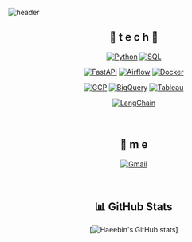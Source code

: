 ![header](https://capsule-render.vercel.app/api?type=waving&color=gradient&height=300&section=header&text=Haebin's%20Lab🚀&fontSize=70)

<div align=center>

## 🌹 t e c h 🌹


[![Python](https://img.shields.io/badge/Python-3776AB?style=flat-square&logo=Python&logoColor=white)](https://github.com/haebin-dev) 
[![SQL](https://img.shields.io/badge/SQL-4479A1?style=flat-square&logo=MySQL&logoColor=white)](https://github.com/haebin-dev)

[![FastAPI](https://img.shields.io/badge/FastAPI-009688?style=flat-square&logo=FastAPI&logoColor=white)](https://github.com/haebin-dev)
[![Airflow](https://img.shields.io/badge/Airflow-017CEE?style=flat-square&logo=Apache%20Airflow&logoColor=white)](https://github.com/haebin-dev)
[![Docker](https://img.shields.io/badge/Docker-2496ED?style=flat-square&logo=Docker&logoColor=white)](https://github.com/haebin-dev)

[![GCP](https://img.shields.io/badge/GCP-4285F4?style=flat-square&logo=Google%20Cloud&logoColor=white)](https://github.com/haebin-dev)
[![BigQuery](https://img.shields.io/badge/BigQuery-669DF6?style=flat-square&logo=Google%20Cloud&logoColor=white)](https://github.com/haebin-dev)
[![Tableau](https://img.shields.io/badge/Tableau-E97627?style=flat-square&logo=Tableau&logoColor=white)](https://github.com/haebin-dev)

[![LangChain](https://img.shields.io/badge/LangChain-000000?style=flat-square&logo=LangChain&logoColor=white)](https://github.com/haebin-dev)
<br><br><br>

## 💫 m e 
[![Gmail](https://img.shields.io/badge/Gmail-EA4335?style=flat-square&logo=Gmail&logoColor=white)](mailto:goqls4112@gmail.com)
<br><br><br>

## 📊 GitHub Stats
[![Haeebin's GitHub stats](https://github-readme-stats.vercel.app/api?username=Haeebin&count_private=true)]

</div>

